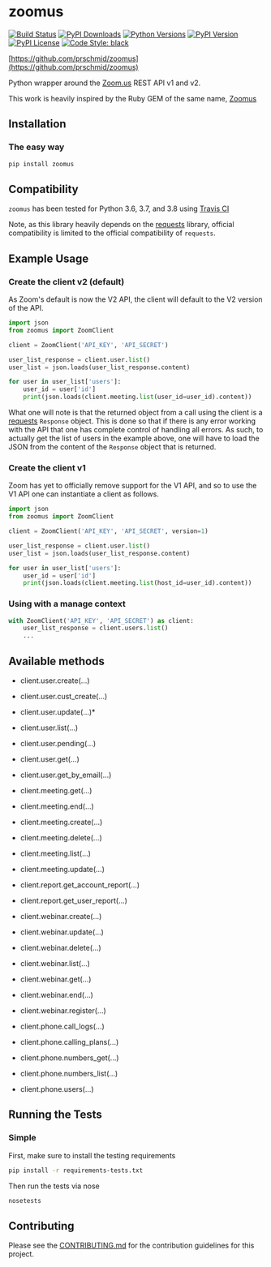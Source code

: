 # zoomus

[![Build Status](https://img.shields.io/travis/prschmid/zoomus)](https://travis-ci.org/prschmid/zoomus)
[![PyPI Downloads](https://img.shields.io/pypi/dm/zoomus)](https://pypi.org/project/zoomus/)
[![Python Versions](https://img.shields.io/pypi/pyversions/zoomus)](https://pypi.org/project/zoomus/)
[![PyPI Version](https://img.shields.io/pypi/v/zoomus)](https://pypi.org/project/zoomus/)
[![PyPI License](https://img.shields.io/pypi/l/zoomus)](https://pypi.org/project/zoomus/)
[![Code Style: black](https://img.shields.io/badge/code%20style-black-000000.svg)](https://github.com/psf/black/)

[https://github.com/prschmid/zoomus](https://github.com/prschmid/zoomus)

Python wrapper around the [Zoom.us](http://zoom.us) REST API v1 and v2.

This work is heavily inspired by the Ruby GEM of the same name, [Zoomus](https://github.com/mllocs/zoomus)

## Installation

### The easy way

```sh
pip install zoomus
```

## Compatibility

`zoomus` has been tested for Python 3.6, 3.7, and 3.8 using [Travis CI](https://travis-ci.org/prschmid/zoomus)

Note, as this library heavily depends on the [requests](https://pypi.org/project/requests/) library, official compatibility is limited to the official compatibility of `requests`.

## Example Usage

### Create the client v2 (default)

As Zoom's default is now the V2 API, the client will default to the V2 version of the API.

```python
import json
from zoomus import ZoomClient

client = ZoomClient('API_KEY', 'API_SECRET')

user_list_response = client.user.list()
user_list = json.loads(user_list_response.content)

for user in user_list['users']:
    user_id = user['id']
    print(json.loads(client.meeting.list(user_id=user_id).content))
```

What one will note is that the returned object from a call using the client is a [requests](https://pypi.org/project/requests/) `Response` object. This is done so that if there is any error working with the API that one has complete control of handling all errors. As such, to actually get the list of users in the example above, one will have to load the JSON from the content of the `Response` object that is returned.

### Create the client v1

Zoom has yet to officially remove support for the V1 API, and so to use the V1 API one can instantiate a client as follows.

```python
import json
from zoomus import ZoomClient

client = ZoomClient('API_KEY', 'API_SECRET', version=1)

user_list_response = client.user.list()
user_list = json.loads(user_list_response.content)

for user in user_list['users']:
    user_id = user['id']
    print(json.loads(client.meeting.list(host_id=user_id).content))
```

### Using with a manage context

```python
with ZoomClient('API_KEY', 'API_SECRET') as client:
    user_list_response = client.users.list()
    ...
```

## Available methods

* client.user.create(...)
* client.user.cust_create(...)
* client.user.update(...)*
* client.user.list(...)
* client.user.pending(...)
* client.user.get(...)
* client.user.get_by_email(...)

* client.meeting.get(...)
* client.meeting.end(...)
* client.meeting.create(...)
* client.meeting.delete(...)
* client.meeting.list(...)
* client.meeting.update(...)

* client.report.get_account_report(...)
* client.report.get_user_report(...)

* client.webinar.create(...)
* client.webinar.update(...)
* client.webinar.delete(...)
* client.webinar.list(...)
* client.webinar.get(...)
* client.webinar.end(...)
* client.webinar.register(...)

* client.phone.call_logs(...)
* client.phone.calling_plans(...)
* client.phone.numbers_get(...)
* client.phone.numbers_list(...)
* client.phone.users(...)

## Running the Tests

### Simple

First, make sure to install the testing requirements

```sh
pip install -r requirements-tests.txt
```

Then run the tests via nose

```sh
nosetests
```

## Contributing

Please see the [CONTRIBUTING.md](./CONTRIBUTING.md) for the contribution guidelines for this project.
